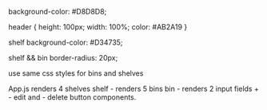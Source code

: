 background-color: #D8D8D8;

header {
    height: 100px;
    width: 100%;
    color: #AB2A19
}

shelf 
background-color: #D34735;


shelf && bin 
border-radius: 20px;

use same css styles for bins and shelves

App.js
    renders 4 shelves
    shelf
        - renders 5 bins
            bin
            - renders 2 input fields + 
                - edit and
                - delete button components.

